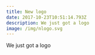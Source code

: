 ```yaml
---
title: New logo
date: 2017-10-23T10:51:14.793Z
description: We just got a logo
image: /img/nlogo.svg
---
```

We just got a logo
